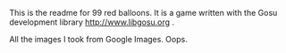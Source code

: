 This is the readme for 99 red balloons. It is a game written with the Gosu
development library http://www.libgosu.org . 

All the images I took from Google Images. Oops.

